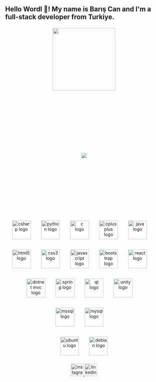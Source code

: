 <h2 align="left">Hello Wordl 👋! My name is Barış Can and I'm a full-stack developer from Turkiye.</h2>

### 

<div align="center">
  <a href="https://bariscanaslan.com">
    <img align="center" height="200" src="https://bariscanaslan.com/assets/img/logo2.png"  />
  </a>
</div>

###

<div align="center" style="margin-top: 200px; margin-bottom: 200px;">
  <img src="https://profile-counter.glitch.me/lionpeace/count.svg?"  />
</div>

###

<div align="center">
  <div>
    <img src="https://cdn.jsdelivr.net/gh/devicons/devicon/icons/csharp/csharp-original.svg" height="60" alt="csharp logo" />
    <img width="25" />
    <img src="https://cdn.jsdelivr.net/gh/devicons/devicon/icons/python/python-original.svg" height="60" alt="python logo" />
    <img width="25" />
    <img src="https://cdn.jsdelivr.net/gh/devicons/devicon/icons/c/c-original.svg" height="60" alt="c logo" />
    <img width="25" />
    <img src="https://cdn.jsdelivr.net/gh/devicons/devicon/icons/cplusplus/cplusplus-original.svg" height="60" alt="cplusplus logo" />
    <img width="25" />
    <img src="https://cdn.jsdelivr.net/gh/devicons/devicon/icons/java/java-original.svg" height="60" alt="java logo" />
    <img width="25" />
  </div>

  <div style="margin-top: 30px;">
    <img src="https://cdn.jsdelivr.net/gh/devicons/devicon/icons/html5/html5-original.svg" height="60" alt="html5 logo" />
    <img width="25" />
    <img src="https://cdn.jsdelivr.net/gh/devicons/devicon/icons/css3/css3-original.svg" height="60" alt="css3 logo" />
    <img width="25" />
    <img src="https://cdn.jsdelivr.net/gh/devicons/devicon/icons/javascript/javascript-original.svg" height="60" alt="javascript logo" />
    <img width="25" />
    <img src="https://cdn.jsdelivr.net/gh/devicons/devicon/icons/bootstrap/bootstrap-original.svg" height="60" alt="bootstrap logo" />
    <img width="25" />
    <img src="https://cdn.jsdelivr.net/gh/devicons/devicon/icons/react/react-original.svg" height="60" alt="react logo" />
    <img width="25" />
  </div>

  <div style="margin-top: 30px;">
    <img src="https://cdn.jsdelivr.net/gh/devicons/devicon/icons/dotnetcore/dotnetcore-original.svg" height="60" alt="dotnet mvc logo" />
    <img width="25" />
    <img src="https://cdn.jsdelivr.net/gh/devicons/devicon/icons/spring/spring-original.svg" height="60" alt="spring logo" />
    <img width="25" />
    <img src="https://cdn.jsdelivr.net/gh/devicons/devicon/icons/qt/qt-original.svg" height="60" alt="qt logo" />
    <img width="25" />
    <img src="https://cdn.jsdelivr.net/gh/devicons/devicon/icons/unity/unity-original.svg" height="60" alt="unity logo" />
    <img width="25" />
  </div> 

  <div style="margin-top: 30px;">
    <img src="https://cdn.jsdelivr.net/gh/devicons/devicon/icons/microsoftsqlserver/microsoftsqlserver-plain.svg" height="60" alt="mssql logo" />
    <img width="25" />
    <img src="https://cdn.jsdelivr.net/gh/devicons/devicon/icons/mysql/mysql-original.svg" height="60" alt="mysql logo" />
    <img width="25" />
  </div>
  
  <div style="margin-top: 30px;">
    <img src="https://cdn.jsdelivr.net/gh/devicons/devicon/icons/ubuntu/ubuntu-original.svg" height="60" alt="ubuntu logo" />
    <img width="25" />
    <img src="https://cdn.jsdelivr.net/gh/devicons/devicon/icons/debian/debian-original.svg" height="60" alt="debian logo" />
  </div>
</div>



###

<div align="center">
  <a href="https://www.instagram.com/bariscanaslann" target="_blank">
    <img src="https://upload.wikimedia.org/wikipedia/commons/thumb/9/95/Instagram_logo_2022.svg/2048px-Instagram_logo_2022.svg.png" height="40" alt="instagram logo"  />
  </a>
  <a href="https://www.linkedin.com/in/bariscanaslann" target="_blank">
    <img src="https://images.rawpixel.com/image_png_800/czNmcy1wcml2YXRlL3Jhd3BpeGVsX2ltYWdlcy93ZWJzaXRlX2NvbnRlbnQvbHIvdjk4Mi1kNS0xMF8xLnBuZw.png" height="40" alt="linkedin logo"  />
  </a>
</div>
